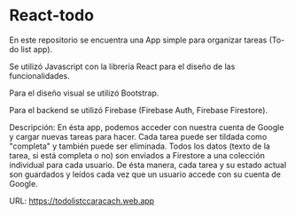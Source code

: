 # React-todo

En este repositorio se encuentra una App simple para organizar tareas (To-do list app).

Se utilizó Javascript con la librería React para el diseño de las funcionalidades.

Para el diseño visual se utilizó Bootstrap.

Para el backend se utilizó Firebase (Firebase Auth, Firebase Firestore).

Descripción: En ésta app, podemos acceder con nuestra cuenta de Google y cargar nuevas tareas para hacer. Cada tarea puede ser tildada como "completa" y también puede ser eliminada. Todos los datos (texto de la tarea, si está completa o no) son enviados a Firestore a una colección individual para cada usuario. De ésta manera, cada tarea y su estado actual son guardados y leídos cada vez que un usuario accede con su cuenta de Google.

URL: https://todolistccaracach.web.app
